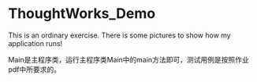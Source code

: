 # ThoughtWorks_Demo
This is an ordinary exercise.
There is some pictures to show how my application runs!

Main是主程序类，运行主程序类Main中的main方法即可，测试用例是按照作业pdf中所要求的。
